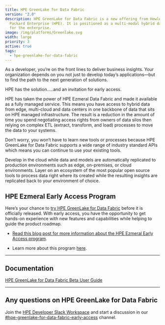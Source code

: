 ```yaml
---
title: HPE GreenLake for Data Fabric
version: "2.0"
description: HPE GreenLake for Data Fabric is a new offering from Hewlett
  Packard Enterprise (HPE). It is positioned as a multi-modal hybrid data plane
  for the enterprise.
image: /img/platforms/Greenlake.svg
width: large
priority: 3
active: true
tags:
  - hpe-greenlake-for-data-fabric
---
```

As a developer, you’re on the front lines to deliver business insights. Your organization depends on you not just to develop today’s applications—but to find the path to the next generation of solutions. 



HPE has the solution…..and an invitation for early access. 



HPE has taken the power of HPE Ezmeral Data Fabric and made it available as a fully managed service. This means you have access to hybrid data from edge, multi-cloud and data centers in one backbone of data that sits on HPE managed infrastructure. The result is a reduction in the amount of time you spend negotiating access rights from owners of data silos then relying on complex ETL (extract, transform, and load) processes to move the data to your systems.



Don’t worry, you won’t have to learn new tools or processes because HPE GreenLake for Data Fabric supports a wide range of industry standard APIs which means you can continue to use your existing tools. 



Develop in the cloud while data and models are automatically replicated to production environments such as edge, on-premises, or cloud environments. Layer on an ecosystem of the most popular open source tools to process data right where its created while the resulting insights are replicated back to your environment of choice. 

## HPE Ezmeral Early Access Program

Here’s your chance to [try HPE GreenLake for Data Fabric](https://home.hpe-df.com/) before it is officially released. With early access, you have the opportunity to get hands-on experience with new features and capabilities while helping to guide the product roadmap. 

* [Read this blog post for more information about the HPE Ezmeral Early Access program](https://developer.hpe.com/blog/hpe-ezmeral-early-access-gives-developers-hands-on-experience-with-the-new-hpe-greenlake-for-data-fabric/).   

* Learn more about this program [here](https://connect.hpe.com/HPEEzmeralEarlyAccess).   

- - -

## Documentation

[HPE GreenLake for Data Fabric Beta User Guide](https://support.hpe.com/hpesc/public/docDisplay?docId=sd00003042en_us)

- - -

## Any questions on HPE GreenLake for Data Fabric

Join the [HPE Developer Slack Workspace](https://slack.hpedev.io/) and start a discussion in our [\#hpe-greenlake-for-data-fabric-early-access](https://slack.hpedev.io/) channel.